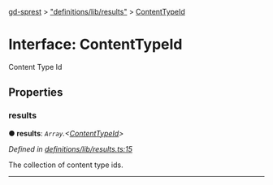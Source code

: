 [gd-sprest](../README.md) > ["definitions/lib/results"](../modules/_definitions_lib_results_.md) > [ContentTypeId](../interfaces/_definitions_lib_results_.contenttypeid.md)



# Interface: ContentTypeId


Content Type Id


## Properties
<a id="results"></a>

###  results

**●  results**:  *`Array`.<[ContentTypeId](_definitions_complextypes_.contenttypeid.md)>* 

*Defined in [definitions/lib/results.ts:15](https://github.com/gunjandatta/sprest/blob/3de79f1/src/definitions/lib/results.ts#L15)*



The collection of content type ids.




___


